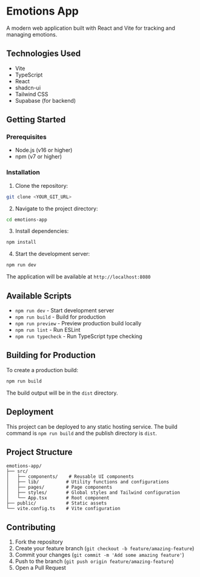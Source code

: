 # Emotions App

A modern web application built with React and Vite for tracking and managing emotions.

## Technologies Used

- Vite
- TypeScript
- React
- shadcn-ui
- Tailwind CSS
- Supabase (for backend)

## Getting Started

### Prerequisites

- Node.js (v16 or higher)
- npm (v7 or higher)

### Installation

1. Clone the repository:
```sh
git clone <YOUR_GIT_URL>
```

2. Navigate to the project directory:
```sh
cd emotions-app
```

3. Install dependencies:
```sh
npm install
```

4. Start the development server:
```sh
npm run dev
```

The application will be available at `http://localhost:8080`

## Available Scripts

- `npm run dev` - Start development server
- `npm run build` - Build for production
- `npm run preview` - Preview production build locally
- `npm run lint` - Run ESLint
- `npm run typecheck` - Run TypeScript type checking

## Building for Production

To create a production build:

```sh
npm run build
```

The build output will be in the `dist` directory.

## Deployment

This project can be deployed to any static hosting service. The build command is `npm run build` and the publish directory is `dist`.

## Project Structure

```
emotions-app/
├── src/
│   ├── components/    # Reusable UI components
│   ├── lib/          # Utility functions and configurations
│   ├── pages/        # Page components
│   ├── styles/       # Global styles and Tailwind configuration
│   └── App.tsx       # Root component
├── public/           # Static assets
└── vite.config.ts    # Vite configuration
```

## Contributing

1. Fork the repository
2. Create your feature branch (`git checkout -b feature/amazing-feature`)
3. Commit your changes (`git commit -m 'Add some amazing feature'`)
4. Push to the branch (`git push origin feature/amazing-feature`)
5. Open a Pull Request
